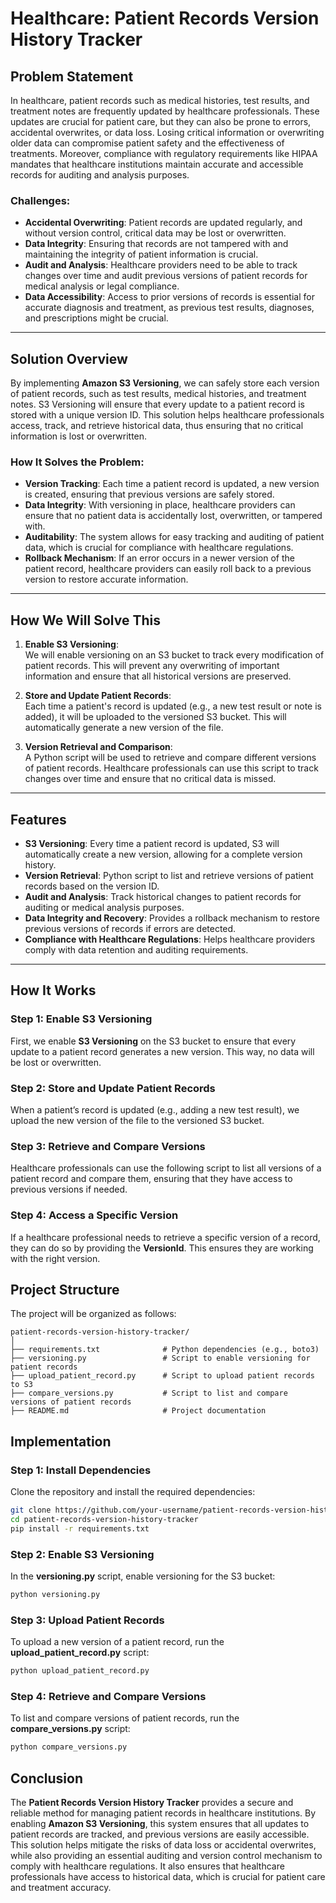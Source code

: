 # **Healthcare: Patient Records Version History Tracker**

## **Problem Statement**

In healthcare, patient records such as medical histories, test results, and treatment notes are frequently updated by healthcare professionals. These updates are crucial for patient care, but they can also be prone to errors, accidental overwrites, or data loss. Losing critical information or overwriting older data can compromise patient safety and the effectiveness of treatments. Moreover, compliance with regulatory requirements like HIPAA mandates that healthcare institutions maintain accurate and accessible records for auditing and analysis purposes.

### **Challenges**:
- **Accidental Overwriting**: Patient records are updated regularly, and without version control, critical data may be lost or overwritten.
- **Data Integrity**: Ensuring that records are not tampered with and maintaining the integrity of patient information is crucial.
- **Audit and Analysis**: Healthcare providers need to be able to track changes over time and audit previous versions of patient records for medical analysis or legal compliance.
- **Data Accessibility**: Access to prior versions of records is essential for accurate diagnosis and treatment, as previous test results, diagnoses, and prescriptions might be crucial.

---

## **Solution Overview**

By implementing **Amazon S3 Versioning**, we can safely store each version of patient records, such as test results, medical histories, and treatment notes. S3 Versioning will ensure that every update to a patient record is stored with a unique version ID. This solution helps healthcare professionals access, track, and retrieve historical data, thus ensuring that no critical information is lost or overwritten.

### **How It Solves the Problem**:
- **Version Tracking**: Each time a patient record is updated, a new version is created, ensuring that previous versions are safely stored.
- **Data Integrity**: With versioning in place, healthcare providers can ensure that no patient data is accidentally lost, overwritten, or tampered with.
- **Auditability**: The system allows for easy tracking and auditing of patient data, which is crucial for compliance with healthcare regulations.
- **Rollback Mechanism**: If an error occurs in a newer version of the patient record, healthcare providers can easily roll back to a previous version to restore accurate information.

---

## **How We Will Solve This**

1. **Enable S3 Versioning**:  
   We will enable versioning on an S3 bucket to track every modification of patient records. This will prevent any overwriting of important information and ensure that all historical versions are preserved.

2. **Store and Update Patient Records**:  
   Each time a patient's record is updated (e.g., a new test result or note is added), it will be uploaded to the versioned S3 bucket. This will automatically generate a new version of the file.

3. **Version Retrieval and Comparison**:  
   A Python script will be used to retrieve and compare different versions of patient records. Healthcare professionals can use this script to track changes over time and ensure that no critical data is missed.

---

## **Features**

- **S3 Versioning**: Every time a patient record is updated, S3 will automatically create a new version, allowing for a complete version history.
- **Version Retrieval**: Python script to list and retrieve versions of patient records based on the version ID.
- **Audit and Analysis**: Track historical changes to patient records for auditing or medical analysis purposes.
- **Data Integrity and Recovery**: Provides a rollback mechanism to restore previous versions of records if errors are detected.
- **Compliance with Healthcare Regulations**: Helps healthcare providers comply with data retention and auditing requirements.

---

## **How It Works**

### **Step 1: Enable S3 Versioning**

First, we enable **S3 Versioning** on the S3 bucket to ensure that every update to a patient record generates a new version. This way, no data will be lost or overwritten.


### **Step 2: Store and Update Patient Records**

When a patient’s record is updated (e.g., adding a new test result), we upload the new version of the file to the versioned S3 bucket.


### **Step 3: Retrieve and Compare Versions**

Healthcare professionals can use the following script to list all versions of a patient record and compare them, ensuring that they have access to previous versions if needed.

### **Step 4: Access a Specific Version**

If a healthcare professional needs to retrieve a specific version of a record, they can do so by providing the **VersionId**. This ensures they are working with the right version.



## **Project Structure**

The project will be organized as follows:

```
patient-records-version-history-tracker/
│
├── requirements.txt              # Python dependencies (e.g., boto3)
├── versioning.py                 # Script to enable versioning for patient records
├── upload_patient_record.py      # Script to upload patient records to S3
├── compare_versions.py           # Script to list and compare versions of patient records
├── README.md                     # Project documentation
```



## **Implementation**

### **Step 1: Install Dependencies**

Clone the repository and install the required dependencies:

```bash
git clone https://github.com/your-username/patient-records-version-history-tracker.git
cd patient-records-version-history-tracker
pip install -r requirements.txt
```

### **Step 2: Enable S3 Versioning**

In the **versioning.py** script, enable versioning for the S3 bucket:

```bash
python versioning.py
```

### **Step 3: Upload Patient Records**

To upload a new version of a patient record, run the **upload_patient_record.py** script:

```bash
python upload_patient_record.py
```

### **Step 4: Retrieve and Compare Versions**

To list and compare versions of patient records, run the **compare_versions.py** script:

```bash
python compare_versions.py
```


## **Conclusion**

The **Patient Records Version History Tracker** provides a secure and reliable method for managing patient records in healthcare institutions. By enabling **Amazon S3 Versioning**, this system ensures that all updates to patient records are tracked, and previous versions are easily accessible. This solution helps mitigate the risks of data loss or accidental overwrites, while also providing an essential auditing and version control mechanism to comply with healthcare regulations. It also ensures that healthcare professionals have access to historical data, which is crucial for patient care and treatment accuracy.
